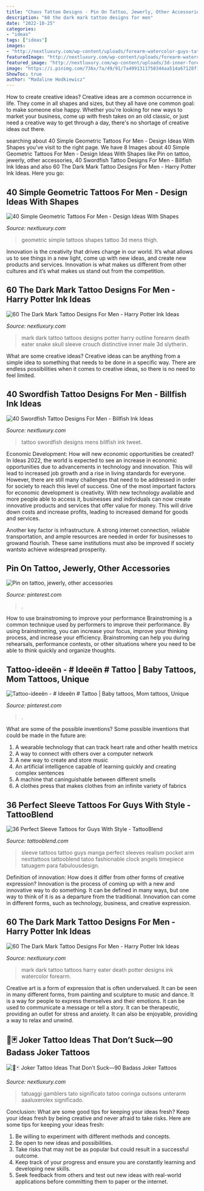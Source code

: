```yaml
---
title: "Chaos Tattoo Designs - Pin On Tattoo, Jewerly, Other Accessories"
description: "60 the dark mark tattoo designs for men"
date: "2022-10-25"
categories:
- "ideas"
tags: ["ideas"]
images:
- "http://nextluxury.com/wp-content/uploads/forearm-watercolor-guys-tattoos-with-the-dark-mark-design.jpg"
featuredImage: "http://nextluxury.com/wp-content/uploads/forearm-watercolor-guys-tattoos-with-the-dark-mark-design.jpg"
featured_image: "http://nextluxury.com/wp-content/uploads/3d-inner-forearm-distinctive-male-the-dark-mark-tattoo-designs.jpg"
image: "https://i.pinimg.com/736x/7a/49/91/7a4991311758344aa514a67128f13306.jpg"
ShowToc: true
author: "Madaline Hodkiewicz"
---
```



How to create creative ideas?
Creative ideas are a common occurrence in life. They come in all shapes and sizes, but they all have one common goal: to make someone else happy. Whether you're looking for new ways to market your business, come up with fresh takes on an old classic, or just need a creative way to get through a day, there's no shortage of creative ideas out there.

	

		
searching about 40 Simple Geometric Tattoos For Men - Design Ideas With Shapes you've visit to the right page. We have 8 Images about 40 Simple Geometric Tattoos For Men - Design Ideas With Shapes like Pin on tattoo, jewerly, other accessories, 40 Swordfish Tattoo Designs For Men - Billfish Ink Ideas and also 60 The Dark Mark Tattoo Designs For Men - Harry Potter Ink Ideas. Here you go:
		
    
## 40 Simple Geometric Tattoos For Men - Design Ideas With Shapes

<img loading=lazy src="http://nextluxury.com/wp-content/uploads/black-and-red-ink-3d-shapes-simple-geometric-mens-thigh-tattoo.jpg" onerror="this.onerror=null;this.src='https://tse4.mm.bing.net/th?id=OIP.BHJ3kcIw933H-dhjGAs0agHaHa&amp;pid=15.1';" alt="40 Simple Geometric Tattoos For Men - Design Ideas With Shapes">

_Source: nextluxury.com_

>geometric simple tattoos shapes tattoo 3d mens thigh. 

	

Innovation is the creativity that drives change in our world. It’s what allows us to see things in a new light, come up with new ideas, and create new products and services. Innovation is what makes us different from other cultures and it’s what makes us stand out from the competition.

    
## 60 The Dark Mark Tattoo Designs For Men - Harry Potter Ink Ideas

<img loading=lazy src="http://nextluxury.com/wp-content/uploads/3d-inner-forearm-distinctive-male-the-dark-mark-tattoo-designs.jpg" onerror="this.onerror=null;this.src='https://tse1.mm.bing.net/th?id=OIP.ZIAkRBTiCY28QBAvmc5QZAHaHw&amp;pid=15.1';" alt="60 The Dark Mark Tattoo Designs For Men - Harry Potter Ink Ideas">

_Source: nextluxury.com_

>mark dark tattoo tattoos designs potter harry outline forearm death eater snake skull sleeve crouch distinctive inner male 3d slytherin. 

	

What are some creative ideas?
Creative ideas can be anything from a simple idea to something that needs to be done in a specific way. There are endless possibilities when it comes to creative ideas, so there is no need to feel limited.

    
## 40 Swordfish Tattoo Designs For Men - Billfish Ink Ideas

<img loading=lazy src="http://nextluxury.com/wp-content/uploads/mens-rib-cage-side-tattoo-with-swordfish-design.jpg" onerror="this.onerror=null;this.src='https://tse2.mm.bing.net/th?id=OIP.pBMkiCL_0UJT175PtXkxRAHaHa&amp;pid=15.1';" alt="40 Swordfish Tattoo Designs For Men - Billfish Ink Ideas">

_Source: nextluxury.com_

>tattoo swordfish designs mens billfish ink tweet. 

	

Economic Development: How will new economic opportunities be created?
In Ideas 2022, the world is expected to see an increase in economic opportunities due to advancements in technology and innovation. This will lead to increased job growth and a rise in living standards for everyone. However, there are still many challenges that need to be addressed in order for society to reach this level of success. 
One of the most important factors for economic development is creativity. With new technology available and more people able to access it, businesses and individuals can now create innovative products and services that offer value for money. This will drive down costs and increase profits, leading to increased demand for goods and services.

Another key factor is infrastructure. A strong internet connection, reliable transportation, and ample resources are needed in order for businesses to growand flourish. These same institutions must also be improved if society wantsto achieve widespread prosperity.

    
## Pin On Tattoo, Jewerly, Other Accessories

<img loading=lazy src="https://i.pinimg.com/736x/7a/49/91/7a4991311758344aa514a67128f13306.jpg" onerror="this.onerror=null;this.src='https://tse2.mm.bing.net/th?id=OIP.t5IY8oucZUD4Ri_SYnTg6wAAAA&amp;pid=15.1';" alt="Pin on tattoo, jewerly, other accessories">

_Source: pinterest.com_

>. 

	

How to use brainstroming to improve your performance
Brainstroming is a common technique used by performers to improve their performance. By using brainstroming, you can increase your focus, improve your thinking process, and increase your efficiency. Brainstroming can help you during rehearsals, performance contests, or other situations where you need to be able to think quickly and organize thoughts.

    
## Tattoo-ideeën - # Ideeën # Tattoo | Baby Tattoos, Mom Tattoos, Unique

<img loading=lazy src="https://i.pinimg.com/736x/45/92/e7/4592e7ee88400527278fbc798c39fa19.jpg" onerror="this.onerror=null;this.src='https://tse2.mm.bing.net/th?id=OIP.eWH8pJYtTq2p2jM9vnGlIQHaJ3&amp;pid=15.1';" alt="Tattoo-ideeën - # Ideeën # Tattoo | Baby tattoos, Mom tattoos, Unique">

_Source: pinterest.com_

>. 

	

What are some of the possible inventions?
Some possible inventions that could be made in the future are: 
1. A wearable technology that can track heart rate and other health metrics 
2. A way to connect with others over a computer network 
3. A new way to create and store music 
4. An artificial intelligence capable of learning quickly and creating complex sentences 
5. A machine that caninguishable between different smells 
6. A clothes press that makes clothes from an infinite variety of fabrics 

    
## 36 Perfect Sleeve Tattoos For Guys With Style - TattooBlend

<img loading=lazy src="https://tattooblend.com/wp-content/uploads/2016/03/23-5.jpg" onerror="this.onerror=null;this.src='https://tse2.mm.bing.net/th?id=OIP.uNODAT3sQSb7kbGSKJicCAHaHa&amp;pid=15.1';" alt="36 Perfect Sleeve Tattoos for Guys With Style - TattooBlend">

_Source: tattooblend.com_

>sleeve tattoos tattoo guys manga perfect sleeves realism pocket arm nexttattoos tattooblend tatoo fashionable clock angels timepiece tatuagem para fabulousdesign. 

	

Definition of innovation: How does it differ from other forms of creative expression?
Innovation is the process of coming up with a new and innovative way to do something. It can be defined in many ways, but one way to think of it is as a departure from the traditional. Innovation can come in different forms, such as technology, business, and creative expression.

    
## 60 The Dark Mark Tattoo Designs For Men - Harry Potter Ink Ideas

<img loading=lazy src="http://nextluxury.com/wp-content/uploads/forearm-watercolor-guys-tattoos-with-the-dark-mark-design.jpg" onerror="this.onerror=null;this.src='https://tse3.mm.bing.net/th?id=OIP.A5n-_CIZ6RCDHmg3hv9kNwHaHa&amp;pid=15.1';" alt="60 The Dark Mark Tattoo Designs For Men - Harry Potter Ink Ideas">

_Source: nextluxury.com_

>mark dark tattoo tattoos harry eater death potter designs ink watercolor forearm. 

	

Creative art is a form of expression that is often undervalued. It can be seen in many different forms, from painting and sculpture to music and dance. It is a way for people to express themselves and their emotions. It can be used to communicate a message or tell a story. It can be therapeutic, providing an outlet for stress and anxiety. It can also be enjoyable, providing a way to relax and unwind.

    
## 🤡🃏 Joker Tattoo Ideas That Don’t Suck—90 Badass Joker Tattoos

<img loading=lazy src="https://nextluxury.com/wp-content/uploads/half-sleeve-joker-with-playing-card-tattoos-for-guys.jpg" onerror="this.onerror=null;this.src='https://tse2.mm.bing.net/th?id=OIP.jmGGAxHjYQqhiP-TdxH2WgHaHa&amp;pid=15.1';" alt="🤡🃏 Joker Tattoo Ideas That Don’t Suck—90 Badass Joker Tattoos">

_Source: nextluxury.com_

>tatuaggi gamblers tato significato tatoo coringa outsons unterarm aaaluxerolex significado. 

	

Conclusion: What are some good tips for keeping your ideas fresh?
Keep your ideas fresh by being creative and never afraid to take risks. Here are some tips for keeping your ideas fresh:
1. Be willing to experiment with different methods and concepts.
2. Be open to new ideas and possibilities.
3. Take risks that may not be as popular but could result in a successful outcome. 
4. Keep track of your progress and ensure you are constantly learning and developing new skills. 
5. Seek feedback from others and test out new ideas with real-world applications before committing them to paper or the internet.

